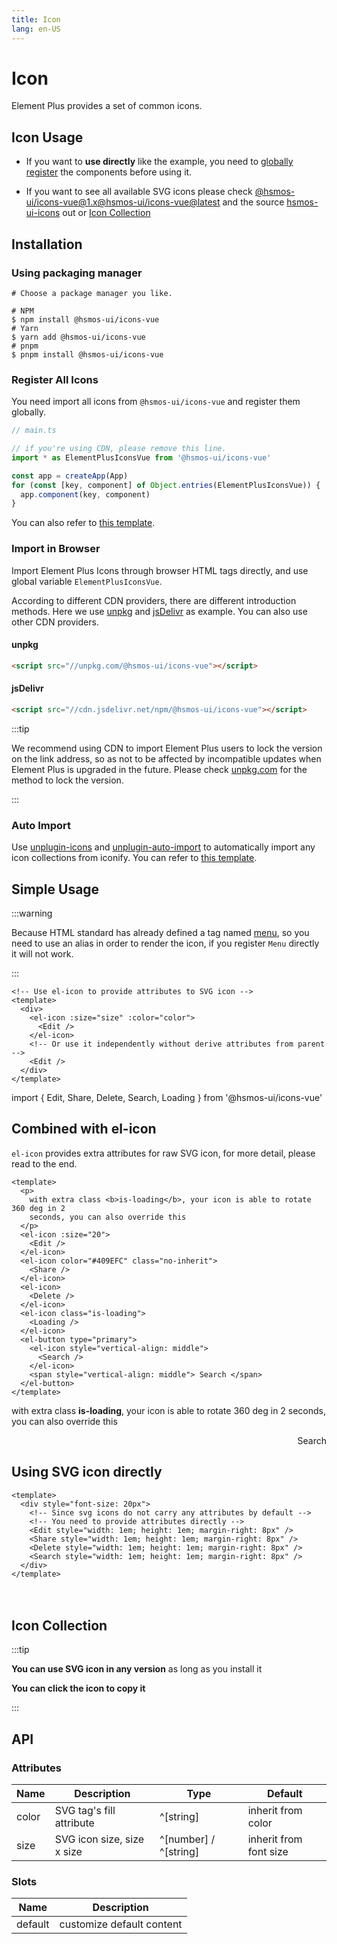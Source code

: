```yaml
---
title: Icon
lang: en-US
---
```


# Icon

Element Plus provides a set of common icons.

## Icon Usage

- If you want to **use directly** like the example, you need to [globally register](https://v3.vuejs.org/guide/component-registration.html#global-registration) the components before using it.

- If you want to see all available SVG icons please check [@hsmos-ui/icons-vue@1.x](https://unpkg.com/browse/@hsmos-ui/icons-vue@1/dist/es/)[@hsmos-ui/icons-vue@latest](https://unpkg.com/browse/@hsmos-ui/icons-vue@latest/dist/types/components/) and the source [hsmos-ui-icons](https://github.com/hsmos-ui/hsmos-ui-icons) out or [Icon Collection](#icon-collection)

## Installation

### Using packaging manager

```shell
# Choose a package manager you like.

# NPM
$ npm install @hsmos-ui/icons-vue
# Yarn
$ yarn add @hsmos-ui/icons-vue
# pnpm
$ pnpm install @hsmos-ui/icons-vue
```

### Register All Icons

You need import all icons from `@hsmos-ui/icons-vue` and register them globally.

```ts
// main.ts

// if you're using CDN, please remove this line.
import * as ElementPlusIconsVue from '@hsmos-ui/icons-vue'

const app = createApp(App)
for (const [key, component] of Object.entries(ElementPlusIconsVue)) {
  app.component(key, component)
}
```

You can also refer to [this template](https://codepen.io/sxzz/pen/xxpvdrg).

### Import in Browser

Import Element Plus Icons through browser HTML tags directly, and use global variable `ElementPlusIconsVue`.

According to different CDN providers, there are different introduction methods.
Here we use [unpkg](https://unpkg.com) and [jsDelivr](https://jsdelivr.com) as example.
You can also use other CDN providers.

#### unpkg

```html
<script src="//unpkg.com/@hsmos-ui/icons-vue"></script>
```

#### jsDelivr

```html
<script src="//cdn.jsdelivr.net/npm/@hsmos-ui/icons-vue"></script>
```

:::tip

We recommend using CDN to import Element Plus users to lock the version
on the link address, so as not to be affected by incompatible updates when Element Plus
is upgraded in the future. Please check [unpkg.com](https://unpkg.com) for
the method to lock the version.

:::

### Auto Import

Use [unplugin-icons](https://github.com/antfu/unplugin-icons) and [unplugin-auto-import](https://github.com/antfu/unplugin-auto-import)
to automatically import any icon collections from iconify.
You can refer to [this template](https://github.com/sxzz/hsmos-ui-best-practices/blob/db2dfc983ccda5570033a0ac608a1bd9d9a7f658/vite.config.ts#L21-L58).

## Simple Usage

:::warning

Because HTML standard has already defined a tag named [menu](https://developer.mozilla.org/en-US/docs/Web/HTML/Element/menu),
so you need to use an alias in order to render the icon, if you register `Menu` directly it will not work.

:::

```vue
<!-- Use el-icon to provide attributes to SVG icon -->
<template>
  <div>
    <el-icon :size="size" :color="color">
      <Edit />
    </el-icon>
    <!-- Or use it independently without derive attributes from parent -->
    <Edit />
  </div>
</template>
```

<vp-script setup>
import { Edit, Share, Delete, Search, Loading } from '@hsmos-ui/icons-vue'
</vp-script>

<ElRow>
  <div>
    <ElIcon :size="30">
      <Edit />
    </ElIcon>
    <Edit />
  </div>
</ElRow>

## Combined with el-icon

`el-icon` provides extra attributes for raw SVG icon, for more detail, please read to the end.

```vue
<template>
  <p>
    with extra class <b>is-loading</b>, your icon is able to rotate 360 deg in 2
    seconds, you can also override this
  </p>
  <el-icon :size="20">
    <Edit />
  </el-icon>
  <el-icon color="#409EFC" class="no-inherit">
    <Share />
  </el-icon>
  <el-icon>
    <Delete />
  </el-icon>
  <el-icon class="is-loading">
    <Loading />
  </el-icon>
  <el-button type="primary">
    <el-icon style="vertical-align: middle">
      <Search />
    </el-icon>
    <span style="vertical-align: middle"> Search </span>
  </el-button>
</template>
```

<ElRow>
  <p>
    with extra class <b>is-loading</b>, your icon is able to rotate 360 deg in 2
    seconds, you can also override this
  </p>
  <div style="display: flex; align-items: center; justify-content: space-between; width: 100%;">
    <ElIcon :size="20">
      <Edit />
    </ElIcon>
    <ElIcon color="#409EFC" class="no-inherit">
      <Share />
    </ElIcon>
    <ElIcon>
      <Delete />
    </ElIcon>
    <ElIcon class="is-loading">
      <Loading />
    </ElIcon>
    <ElButton type="primary">
      <ElIcon style="vertical-align: middle; color: #fff;">
        <Search />
      </ElIcon>
      <span style="vertical-align: middle;"> Search </span>
    </ElButton>
  </div>
</ElRow>

## Using SVG icon directly

```vue
<template>
  <div style="font-size: 20px">
    <!-- Since svg icons do not carry any attributes by default -->
    <!-- You need to provide attributes directly -->
    <Edit style="width: 1em; height: 1em; margin-right: 8px" />
    <Share style="width: 1em; height: 1em; margin-right: 8px" />
    <Delete style="width: 1em; height: 1em; margin-right: 8px" />
    <Search style="width: 1em; height: 1em; margin-right: 8px" />
  </div>
</template>
```

<ElRow>
  <div style="font-size: 20px;">
    <!-- Since svg icons do not carry any attributes by default -->
    <!-- You need to provide attributes directly -->
    <Edit style="width: 1em; height: 1em; margin-right: 8px;" />
    <Share style="width: 1em; height: 1em; margin-right: 8px;" />
    <Delete style="width: 1em; height: 1em; margin-right: 8px;" />
    <Search style="width: 1em; height: 1em; margin-right: 8px;" />
  </div>
</ElRow>

## Icon Collection

:::tip

**You can use SVG icon in any version** as long as you install it

**You can click the icon to copy it**

:::

<IconList />

## API

### Attributes

| Name  | Description                | Type                  | Default                |
| ----- | -------------------------- | --------------------- | ---------------------- |
| color | SVG tag's fill attribute   | ^[string]             | inherit from color     |
| size  | SVG icon size, size x size | ^[number] / ^[string] | inherit from font size |

### Slots

| Name    | Description               |
| ------- | ------------------------- |
| default | customize default content |
